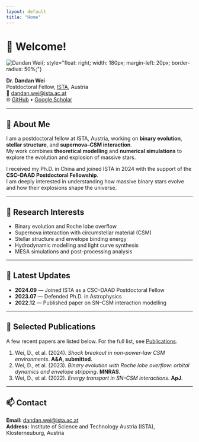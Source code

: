 ```yaml
---
layout: default
title: "Home"
---
```


# 👋 Welcome!

![Dandan Wei](/assets/images/me.jpg){: style="float: right; width: 180px; margin-left: 20px; border-radius: 50%;"}

**Dr. Dandan Wei**  
Postdoctoral Fellow, [ISTA](https://ista.ac.at), Austria  
📧 [dandan.wei@ista.ac.at](mailto:dandan.wei@ista.ac.at)  
🌐 [GitHub](https://github.com/Dandan-star0) • [Google Scholar](https://scholar.google.com/)  

---

## 🧬 About Me

I am a postdoctoral fellow at ISTA, Austria, working on **binary evolution**, **stellar structure**, and **supernova–CSM interaction**.  
My work combines **theoretical modelling** and **numerical simulations** to explore the evolution and explosion of massive stars.

I received my Ph.D. in China and joined ISTA in 2024 with the support of the **CSC–DAAD Postdoctoral Fellowship**.  
I am deeply interested in understanding how massive binary stars evolve and how their explosions shape the universe.

---

## 🔭 Research Interests

- Binary evolution and Roche lobe overflow  
- Supernova interaction with circumstellar material (CSM)  
- Stellar structure and envelope binding energy  
- Hydrodynamic modelling and light curve synthesis  
- MESA simulations and post-processing analysis  

---

## 📰 Latest Updates

- **2024.09** — Joined ISTA as a CSC–DAAD Postdoctoral Fellow  
- **2023.07** — Defended Ph.D. in Astrophysics  
- **2022.12** — Published paper on SN–CSM interaction modelling  

---

## 📄 Selected Publications

A few recent papers are listed below. For the full list, see [Publications](publications.md).

1. Wei, D., et al. (2024). *Shock breakout in non-power-law CSM environments*. **A&A, submitted**.  
2. Wei, D., et al. (2023). *Binary evolution with Roche lobe overflow: orbital dynamics and envelope stripping*. **MNRAS**.  
3. Wei, D., et al. (2022). *Energy transport in SN–CSM interactions*. **ApJ**.  

---

## 📫 Contact

**Email:** [dandan.wei@ista.ac.at](mailto:dandan.wei@ista.ac.at)  
**Address:** Institute of Science and Technology Austria (ISTA), Klosterneuburg, Austria  
